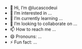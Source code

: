 - 👋 Hi, I’m @lucascodeui
- 👀 I’m interested in ...
- 🌱 I’m currently learning ...
- 💞️ I’m looking to collaborate on ...
- 📫 How to reach me ...
- 😄 Pronouns: ...
- ⚡ Fun fact: ...

<!---
lucascodeui/lucascodeui is a ✨ special ✨ repository because its `README.md` (this file) appears on your GitHub profile.
You can click the Preview link to take a look at your changes.
--->
